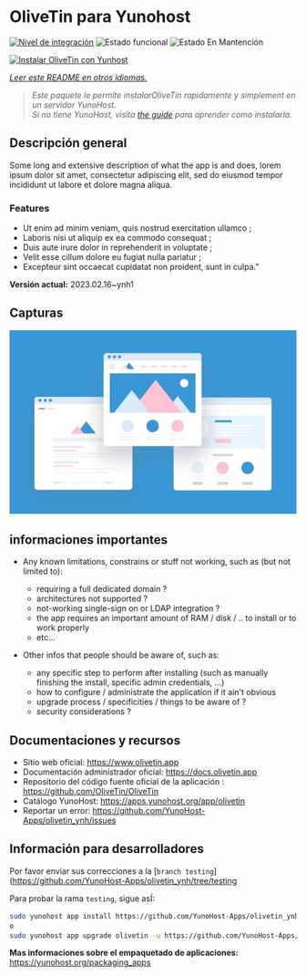 <!--
Este archivo README esta generado automaticamente<https://github.com/YunoHost/apps/tree/master/tools/readme_generator>
No se debe editar a mano.
-->

# OliveTin para Yunohost

[![Nivel de integración](https://dash.yunohost.org/integration/olivetin.svg)](https://dash.yunohost.org/appci/app/olivetin) ![Estado funcional](https://ci-apps.yunohost.org/ci/badges/olivetin.status.svg) ![Estado En Mantención](https://ci-apps.yunohost.org/ci/badges/olivetin.maintain.svg)

[![Instalar OliveTin con Yunhost](https://install-app.yunohost.org/install-with-yunohost.svg)](https://install-app.yunohost.org/?app=olivetin)

*[Leer este README en otros idiomas.](./ALL_README.md)*

> *Este paquete le permite instalarOliveTin rapidamente y simplement en un servidor YunoHost.*  
> *Si no tiene YunoHost, visita [the guide](https://yunohost.org/install) para aprender como instalarla.*

## Descripción general

Some long and extensive description of what the app is and does, lorem ipsum dolor sit amet, consectetur adipiscing elit, sed do eiusmod tempor incididunt ut labore et dolore magna aliqua.

### Features

- Ut enim ad minim veniam, quis nostrud exercitation ullamco ;
- Laboris nisi ut aliquip ex ea commodo consequat ;
- Duis aute irure dolor in reprehenderit in voluptate ;
- Velit esse cillum dolore eu fugiat nulla pariatur ;
- Excepteur sint occaecat cupidatat non proident, sunt in culpa."


**Versión actual:** 2023.02.16~ynh1

## Capturas

![Captura de OliveTin](./doc/screenshots/example.jpg)

## informaciones importantes

* Any known limitations, constrains or stuff not working, such as (but not limited to):
    * requiring a full dedicated domain ?
    * architectures not supported ?
    * not-working single-sign on or LDAP integration ?
    * the app requires an important amount of RAM / disk / .. to install or to work properly
    * etc...

* Other infos that people should be aware of, such as:
    * any specific step to perform after installing (such as manually finishing the install, specific admin credentials, ...)
    * how to configure / administrate the application if it ain't obvious
    * upgrade process / specificities / things to be aware of ?
    * security considerations ?

## Documentaciones y recursos

- Sitio web oficial: <https://www.olivetin.app>
- Documentación administrador oficial: <https://docs.olivetin.app>
- Repositorio del código fuente oficial de la aplicación : <https://github.com/OliveTin/OliveTin>
- Catálogo YunoHost: <https://apps.yunohost.org/app/olivetin>
- Reportar un error: <https://github.com/YunoHost-Apps/olivetin_ynh/issues>

## Información para desarrolladores

Por favor enviar sus correcciones a la [`branch testing`](https://github.com/YunoHost-Apps/olivetin_ynh/tree/testing

Para probar la rama `testing`, sigue asÍ:

```bash
sudo yunohost app install https://github.com/YunoHost-Apps/olivetin_ynh/tree/testing --debug
o
sudo yunohost app upgrade olivetin -u https://github.com/YunoHost-Apps/olivetin_ynh/tree/testing --debug
```

**Mas informaciones sobre el empaquetado de aplicaciones:** <https://yunohost.org/packaging_apps>
